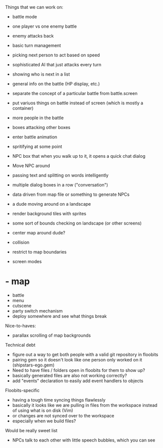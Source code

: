 Things that we can work on:

 - battle mode
  - one player vs one enemy battle
   - enemy attacks back
   - basic turn management
   - picking next person to act based on speed
   - sophisticated AI that just attacks every turn
   - showing who is next in a list
  - general info on the battle (HP display, etc.)

  - separate the concept of a particular battle from battle.screen
   - put variuos things on battle instead of screen (which is mostly a container)

  - more people in the battle
   - boxes attacking other boxes

  - enter battle animation

  - spritifying at some point

 - NPC box that when you walk up to it, it opens a quick chat dialog
  - Move NPC around
  - passing text and splitting on words intelligently
  - multiple dialog boxes in a row ("conversation")
  - data driven from map file or something to generate NPCs

 - a dude moving around on a landscape
  - render background tiles with sprites
  - some sort of bounds checking on landscape (or other screens)
  - center map around dude?
  - collision
  - restrict to map boundaries
 - screen modes
#  - map
   - battle
   - menu
   - cutscene
  - party switch mechanism
  - deploy somewhere and see what things break

 Nice-to-haves:
  - parallax scrolling of map backgrounds

 Technical debt
  - figure out a way to get both people with a valid git repository in floobits
  - pairing gem so it doesn't look like one person only worked on it (shipstars-ego.gem)
  - Need to have files / folders open in floobits for them to show up?
   - basically generated files are also not working correctly?
   - add "events" declaration to easily add event handlers to objects

 Floobits-specific
  - having a tough time syncing things flawlessly
   - basically it looks like we are pulling in files from the workspace instead of using what is on disk (Vim)
   - or changes are not synced over to the workspace
   - especially when we build files?


 Would be really sweet list
  - NPCs talk to each other with little speech bubbles, which you can see

